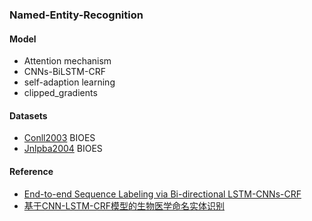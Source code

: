 ### Named-Entity-Recognition

#### Model
- Attention mechanism
- CNNs-BiLSTM-CRF
- self-adaption learning
- clipped_gradients

#### Datasets
- [Conll2003](https://www.clips.uantwerpen.be/conll2003/) BIOES
- [Jnlpba2004](http://www.nactem.ac.uk/tsujii/GENIA/ERtask/report.html) BIOES

#### Reference
- [End-to-end Sequence Labeling via Bi-directional LSTM-CNNs-CRF](https://arxiv.org/abs/1603.01354)
- [基于CNN-LSTM-CRF模型的生物医学命名实体识别](http://www.cips-cl.org/static/anthology/CCL-2017/CCL-17-001.pdf)
